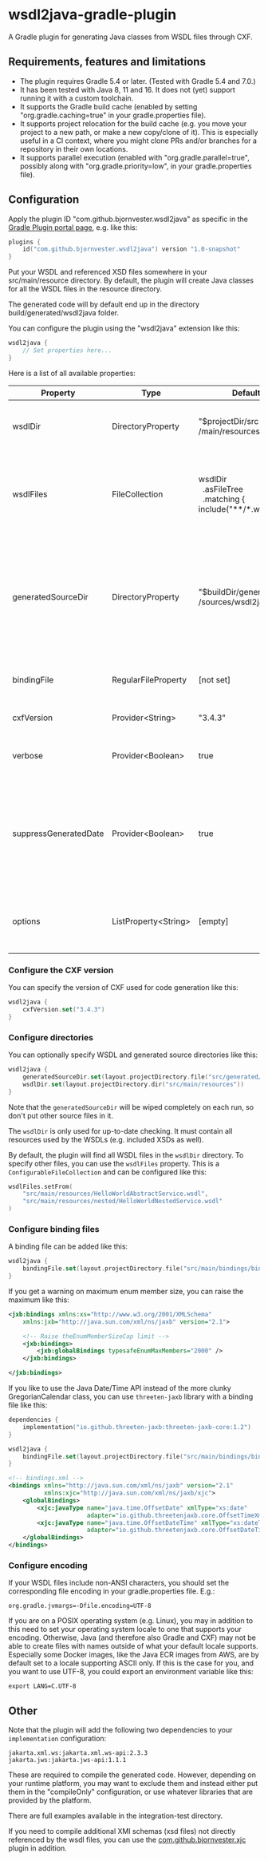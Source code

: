 # wsdl2java-gradle-plugin
A Gradle plugin for generating Java classes from WSDL files through CXF.

## Requirements, features and limitations
* The plugin requires Gradle 5.4 or later. (Tested with Gradle 5.4 and 7.0.)
* It has been tested with Java 8, 11 and 16. It does not (yet) support running it with a custom toolchain.
* It supports the Gradle build cache (enabled by setting "org.gradle.caching=true" in your gradle.properties file).
* It supports project relocation for the build cache (e.g. you move your project to a new path, or make a new copy/clone of it).
  This is especially useful in a CI context, where you might clone PRs and/or branches for a repository in their own locations.
* It supports parallel execution (enabled with "org.gradle.parallel=true", possibly along with "org.gradle.priority=low", in your gradle.properties file).

## Configuration
Apply the plugin ID "com.github.bjornvester.wsdl2java" as specific in the [Gradle Plugin portal page](https://plugins.gradle.org/plugin/com.github.bjornvester.wsdl2java), e.g. like this:

```kotlin
plugins {
    id("com.github.bjornvester.wsdl2java") version "1.0-snapshot"
}
```

Put your WSDL and referenced XSD files somewhere in your src/main/resource directory.
By default, the plugin will create Java classes for all the WSDL files in the resource directory.

The generated code will by default end up in the directory build/generated/wsdl2java folder.

You can configure the plugin using the "wsdl2java" extension like this:

```kotlin
wsdl2java {
    // Set properties here...
}
``` 

Here is a list of all available properties:

| Property              | Type                  | Default                                                                              | Description                                                                                                        |
|-----------------------|-----------------------|--------------------------------------------------------------------------------------|--------------------------------------------------------------------------------------------------------------------|
| wsdlDir               | DirectoryProperty     | "$projectDir/src<br>/main/resources"                                                 | The directory holding the xsd files to compile.                                                                    |
| wsdlFiles             | FileCollection        | wsdlDir<br>&nbsp;&nbsp;.asFileTree<br>&nbsp;&nbsp;.matching { include("**/*.wsdl") } | The schemas to compile.<br>If empty, all files in the xsdDir will be compiled.                                     |
| generatedSourceDir    | DirectoryProperty     | "$buildDir/generated<br>/sources/wsdl2java/java"                                     | The output directory for the generated Java sources.<br>Note that it will be deleted when running XJC.             |
| bindingFile           | RegularFileProperty   | \[not set\]                                                                          | A binding file to use in the schema compiler                                                                       |
| cxfVersion            | Provider\<String>     | "3.4.3"                                                                              | The version of CXF to use.                                                                                         |
| verbose               | Provider\<Boolean>    | true                                                                                 | Enables verbose output from CXF.                                                                                   |
| suppressGeneratedDate | Provider\<Boolean>    | true                                                                                 | Supresses generating dates in CXF. Default is true to enable reproducible builds and to work with the build cache. |
| options               | ListProperty\<String> | \[empty\]                                                                            | Additional options to pass to the tool. See [here](https://cxf.apache.org/docs/wsdl-to-java.html) for details.     |


### Configure the CXF version
You can specify the version of CXF used for code generation like this:

```kotlin
wsdl2java {
    cxfVersion.set("3.4.3")
}
```

### Configure directories
You can optionally specify WSDL and generated source directories like this:

```kotlin
wsdl2java {
    generatedSourceDir.set(layout.projectDirectory.file("src/generated/wsdl2java"))
    wsdlDir.set(layout.projectDirectory.dir("src/main/resources"))
}
```

Note that the `generatedSourceDir` will be wiped completely on each run, so don't put other source files in it.

The `wsdlDir` is only used for up-to-date checking. It must contain all resources used by the WSDLs (e.g. included XSDs as well).

By default, the plugin will find all WSDL files in the `wsdlDir` directory.
To specify other files, you can use the `wsdlFiles` property.
This is a `ConfigurableFileCollection` and can be configured like this:

```kotlin
wsdlFiles.setFrom(
    "src/main/resources/HelloWorldAbstractService.wsdl",
    "src/main/resources/nested/HelloWorldNestedService.wsdl"
)
```

### Configure binding files

A binding file can be added like this:

```kotlin
wsdl2java {
    bindingFile.set(layout.projectDirectory.file("src/main/bindings/binding.xjb"))
}
```

If you get a warning on maximum enum member size, you can raise the maximum like this:

```xml
<jxb:bindings xmlns:xs="http://www.w3.org/2001/XMLSchema"
    xmlns:jxb="http://java.sun.com/xml/ns/jaxb" version="2.1">

    <!-- Raise theEnumMemberSizeCap limit -->
    <jxb:bindings>
        <jxb:globalBindings typesafeEnumMaxMembers="2000" />
    </jxb:bindings>

</jxb:bindings>
```

If you like to use the Java Date/Time API instead of the more clunky GregorianCalendar class, you can use `threeten-jaxb` library with a binding file like this:

```kotlin
dependencies {
    implementation("io.github.threeten-jaxb:threeten-jaxb-core:1.2")
}

wsdl2java {
    bindingFile.set(layout.projectDirectory.file("src/main/bindings/bindings.xjb"))
}
```

```xml
<!-- bindings.xml -->
<bindings xmlns="http://java.sun.com/xml/ns/jaxb" version="2.1"
          xmlns:xjc="http://java.sun.com/xml/ns/jaxb/xjc">
    <globalBindings>
        <xjc:javaType name="java.time.OffsetDate" xmlType="xs:date"
                      adapter="io.github.threetenjaxb.core.OffsetTimeXmlAdapter"/>
        <xjc:javaType name="java.time.OffsetDateTime" xmlType="xs:dateTime"
                      adapter="io.github.threetenjaxb.core.OffsetDateTimeXmlAdapter"/>
    </globalBindings>
</bindings>
```

### Configure encoding
If your WSDL files include non-ANSI characters, you should set the corresponding file encoding in your gradle.properties file. E.g.:

```properties
org.gradle.jvmargs=-Dfile.encoding=UTF-8
```

If you are on a POSIX operating system (e.g. Linux), you may in addition to this need to set your operating system locale to one that supports your encoding.
Otherwise, Java (and therefore also Gradle and CXF) may not be able to create files with names outside of what your default locale supports.
Especially some Docker images, like the Java ECR images from AWS, are by default set to a locale supporting ASCII only.
If this is the case for you, and you want to use UTF-8, you could export an environment variable like this:

```shell script
export LANG=C.UTF-8
```

## Other
Note that the plugin will add the following two dependencies to your `implementation` configuration:

```
jakarta.xml.ws:jakarta.xml.ws-api:2.3.3
jakarta.jws:jakarta.jws-api:1.1.1
```

These are required to compile the generated code.
However, depending on your runtime platform, you may want to exclude them and instead either put them in the "compileOnly" configuration, or use whatever libraries that are provided by the platform.

There are full examples available in the integration-test directory.

If you need to compile additional XMl schemas (xsd files) not directly referenced by the wsdl files, you can use the [com.github.bjornvester.xjc](https://plugins.gradle.org/plugin/com.github.bjornvester.xjc) plugin in addition.
